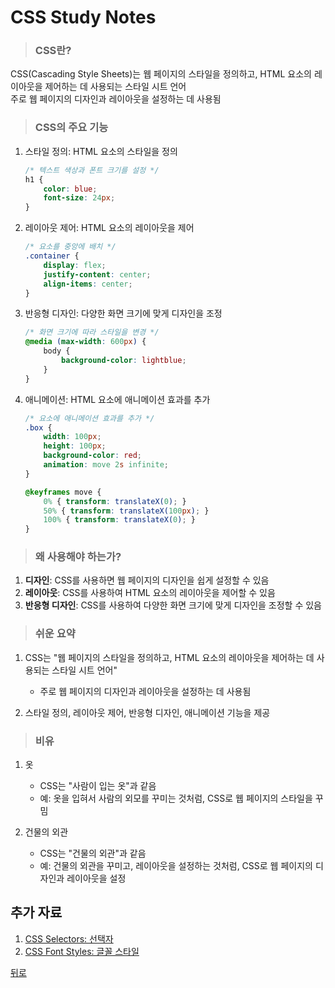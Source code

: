 # CSS Study Notes
> ### CSS란?
CSS(Cascading Style Sheets)는 웹 페이지의 스타일을 정의하고, HTML 요소의 레이아웃을 제어하는 데 사용되는 스타일 시트 언어</br>
주로 웹 페이지의 디자인과 레이아웃을 설정하는 데 사용됨

> ### CSS의 주요 기능
1. 스타일 정의: HTML 요소의 스타일을 정의
    ```css
    /* 텍스트 색상과 폰트 크기를 설정 */
    h1 {
        color: blue;
        font-size: 24px;
    }
    ```

2. 레이아웃 제어: HTML 요소의 레이아웃을 제어
    ```css
    /* 요소를 중앙에 배치 */
    .container {
        display: flex;
        justify-content: center;
        align-items: center;
    }
    ```

3. 반응형 디자인: 다양한 화면 크기에 맞게 디자인을 조정
    ```css
    /* 화면 크기에 따라 스타일을 변경 */
    @media (max-width: 600px) {
        body {
            background-color: lightblue;
        }
    }
    ```

4. 애니메이션: HTML 요소에 애니메이션 효과를 추가
    ```css
    /* 요소에 애니메이션 효과를 추가 */
    .box {
        width: 100px;
        height: 100px;
        background-color: red;
        animation: move 2s infinite;
    }

    @keyframes move {
        0% { transform: translateX(0); }
        50% { transform: translateX(100px); }
        100% { transform: translateX(0); }
    }
    ```

> ### 왜 사용해야 하는가?
1. **디자인**: CSS를 사용하면 웹 페이지의 디자인을 쉽게 설정할 수 있음
2. **레이아웃**: CSS를 사용하여 HTML 요소의 레이아웃을 제어할 수 있음
3. **반응형 디자인**: CSS를 사용하여 다양한 화면 크기에 맞게 디자인을 조정할 수 있음

> ### 쉬운 요약
1. CSS는 "웹 페이지의 스타일을 정의하고, HTML 요소의 레이아웃을 제어하는 데 사용되는 스타일 시트 언어"
    - 주로 웹 페이지의 디자인과 레이아웃을 설정하는 데 사용됨

2. 스타일 정의, 레이아웃 제어, 반응형 디자인, 애니메이션 기능을 제공

> ### 비유
1. 옷
    - CSS는 "사람이 입는 옷"과 같음
    - 예: 옷을 입혀서 사람의 외모를 꾸미는 것처럼, CSS로 웹 페이지의 스타일을 꾸밈

2. 건물의 외관
    - CSS는 "건물의 외관"과 같음
    - 예: 건물의 외관을 꾸미고, 레이아웃을 설정하는 것처럼, CSS로 웹 페이지의 디자인과 레이아웃을 설정

## 추가 자료
1. [CSS Selectors: 선택자](Selectors.md)
2. [CSS Font Styles: 글꼴 스타일](FontStyles.md)

[뒤로](/README.md)
